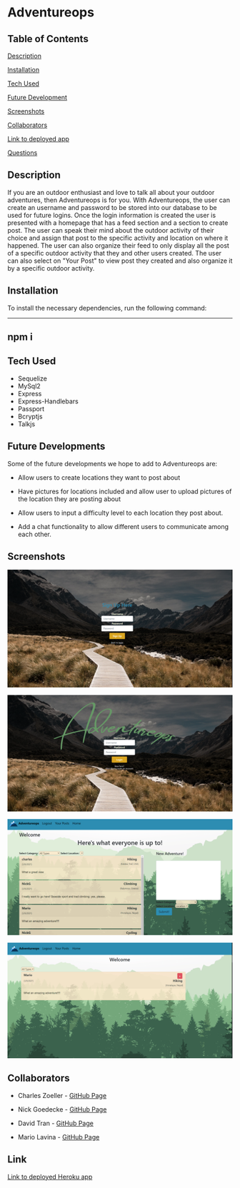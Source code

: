 # Adventureops


## Table of Contents 

[Description](#description)

[Installation](#installation)

[Tech Used](#tech_used)

[Future Development](#future_development)

[Screenshots](#screenshots)

[Collaborators](#collaborators)

[Link to deployed app](#link)

[Questions](#questions)


## Description 

If you are an outdoor enthusiast and love to talk all about your outdoor adventures, then Adventureops is for you. With Adventureops, the user can create an username and password to be stored into our database to be used for future logins. Once the login information is created the user is presented with a homepage that has a feed section and a section to create post. The user can speak their mind about the outdoor activity of their choice and assign that post to the specific activity and location on where it happened. The user can also organize their feed to only display all the post of a specific outdoor activity that they and other users created. The user can also select on "Your Post" to view post they created and also organize it by a specific outdoor activity. 



## Installation 

To install the necessary dependencies, run the following command:

----------
npm i
----------


## Tech Used

* Sequelize
* MySql2
* Express
* Express-Handlebars
* Passport 
* Bcryptjs
* Talkjs


## Future Developments

Some of the future developments we hope to add to Adventureops are: 

* Allow users to create locations they want to post about 

* Have pictures for locations included and allow user to upload pictures of the location they are posting about

* Allow users to input a difficulty level to each location they post about.

* Add a chat functionality to allow different users to communicate among each other.  


## Screenshots

![Picture of the sign up page](./public/assets/img/signUp_screen.png)

![Picture of the login page](./public/assets/img/login_screen.png)

![Picture of the user's home page](./public/assets/img/home_page.png)

![Picture of the user's post page](./public/assets/img/user_post_page.png)


## Collaborators

* Charles Zoeller - [GitHub Page](https://github.com/czoeller1)

* Nick Goedecke - [GitHub Page](https://github.com/Perkyderm)

* David Tran - [GitHub Page](https://github.com/DavidTran303)

* Mario Lavina - [GitHub Page](https://github.com/Lavina91)

## Link 
[Link to deployed Heroku app](https://adventureops.herokuapp.com/login)



